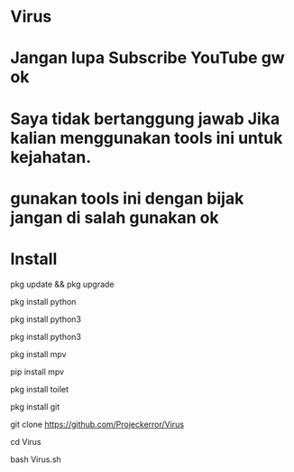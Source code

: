 # Virus
# Jangan lupa Subscribe YouTube gw ok
# Saya tidak bertanggung jawab Jika kalian menggunakan tools ini untuk kejahatan.
# gunakan tools ini dengan bijak jangan di salah gunakan ok
# Install

pkg update && pkg upgrade

pkg install python

pkg install python3

pkg install python3

pkg install mpv

pip install mpv

pkg install toilet

pkg install git

git clone https://github.com/Projeckerror/Virus

cd Virus

bash Virus.sh
